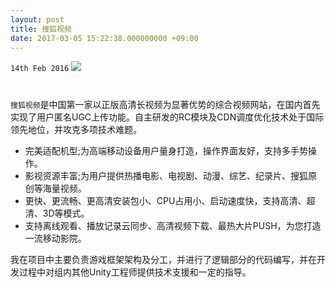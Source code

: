 ```yaml
---
layout: post
title: 搜狐视频
date: 2017-03-05 15:22:38.000000000 +09:00
---
```

`14th Feb 2016`
![](http://is1.mzstatic.com/image/thumb/Purple111/v4/7c/1b/07/7c1b0793-79b9-5754-f986-e311da7f685d/source/175x175bb.jpg)

<center>
<h1>
<a href="https://itunes.apple.com/cn/app/%E6%90%9C%E7%8B%90%E8%A7%86%E9%A2%91/id458587755?l=en&mt=8" class="fa fa-apple"></a>
</h1>
</center>

`搜狐视频`是中国第一家以正版高清长视频为显著优势的综合视频网站，在国内首先实现了用户匿名UGC上传功能。自主研发的RC模块及CDN调度优化技术处于国际领先地位，并攻克多项技术难题。
* 完美适配机型;为高端移动设备用户量身打造，操作界面友好，支持多手势操作。
* 影视资源丰富;为用户提供热播电影、电视剧、动漫、综艺、纪录片、搜狐原创等海量视频。
* 更快、更流畅、更高清安装包小、CPU占用小、启动速度快，支持高清、超清、3D等模式。
* 支持离线观看、播放记录云同步、高清视频下载、最热大片PUSH，为您打造一流移动影院。

我在项目中主要负责游戏框架架构及分工，并进行了逻辑部分的代码编写，并在开发过程中对组内其他Unity工程师提供技术支援和一定的指导。

<center>
<div class="github-card" data-user="GarfieldLover" data-repo="GLNavigationArchitectureSet" data-width=100% data-height="177"></div>
</center>


